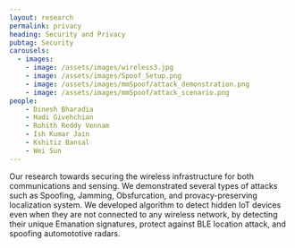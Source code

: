 ```yaml
---
layout: research
permalink: privacy
heading: Security and Privacy
pubtag: Security
carousels:
  - images:
    - image: /assets/images/wireless3.jpg
    - image: /assets/images/Spoof_Setup.png
    - image: /assets/images/mmSpoof/attack_demonstration.png
    - image: /assets/images/mmSpoof/attack_scenario.png
people:
    - Dinesh Bharadia
    - Hadi Givehchian
    - Rohith Reddy Vennam
    - Ish Kumar Jain
    - Kshitiz Bansal
    - Wei Sun 
---
```


Our research towards securing the wireless infrastructure for both communications and sensing. We demonstrated several types of attacks such as Spoofing, Jamming, Obsfurcation, and provacy-preserving localization system. We developed algorithm to detect hidden IoT devices even when they are not connected to any wireless network, by detecting their unique Emanation signatures, protect against BLE location attack, and spoofing automototive radars.
